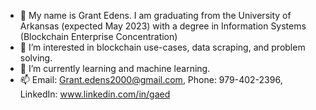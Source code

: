 - 👋 My name is Grant Edens. I am graduating from the University of Arkansas (expected May 2023) with a degree in Information Systems (Blockchain Enterprise Concentration)
- 👀 I’m interested in blockchain use-cases, data scraping, and problem solving. 
- 🌱 I’m currently learning and machine learning. 
- 📫 Email: Grant.edens2000@gmail.com, Phone: 979-402-2396, LinkedIn: www.linkedin.com/in/gaed
